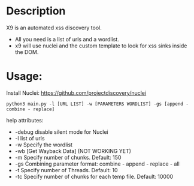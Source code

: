 # Description
X9 is an automated xss discovery tool. 

- All you need is a list of urls and a wordlist.
- x9 will use nuclei and the custom template to look for xss sinks inside the DOM.

# Usage:

Install Nuclei: https://github.com/projectdiscovery/nuclei

`python3 main.py -l [URL LIST] -w [PARAMETERS WORDLIST] -gs [append - combine - replace]`

help attributes:

  - -debug disable silent mode for Nuclei
  - -l list of urls
  - -w Specify the wordlist
  - -wb [Get Wayback Data] (NOT WORKING YET)
  - -m Specify number of chunks. Default: 150
  - -gs Combining parameter format: combine - append - replace - all
  - -t Specify number of Threads. Default: 10
  - -tc Specify number of chunks for each temp file. Default: 10000

